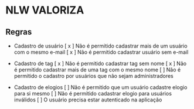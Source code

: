# NLW VALORIZA

## Regras

- Cadastro de usuário
    [ x ] Não é permitido cadastrar mais de um usuário com o mesmo e-mail
    [ x ] Não é permitido cadastrar usuário sem e-mail

- Cadastro de tag
    [ x ] Não é permitido cadastrar tag sem nome
    [ x ] Não é permitido cadastrar mais de uma tag com o mesmo nome
    [  ] Não é permitido o cadastro por usuários que não sejam administradores

- Cadastro de elogios
    [ ] Não é permitido que um usuário cadastre elogio para si mesmo
    [ ] Não é permitido cadastrar elogio para usuários inválidos
    [ ] O usuário precisa estar autenticado na aplicação